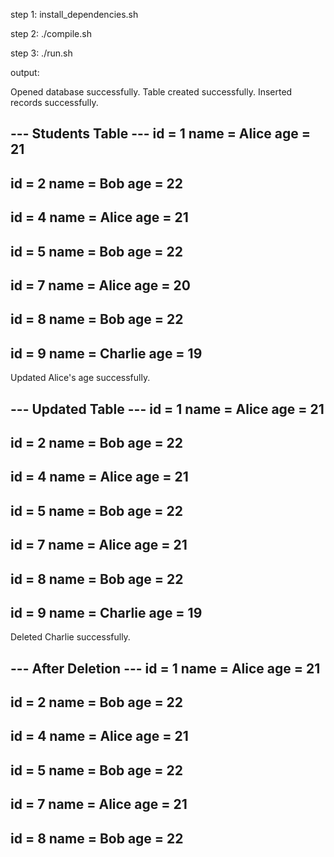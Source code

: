 step 1:
install_dependencies.sh

step 2:
./compile.sh

step 3:
 ./run.sh

output:

Opened database successfully.
Table created successfully.
Inserted records successfully.

--- Students Table ---
id = 1
name = Alice
age = 21
-------------
id = 2
name = Bob
age = 22
-------------
id = 4
name = Alice
age = 21
-------------
id = 5
name = Bob
age = 22
-------------
id = 7
name = Alice
age = 20
-------------
id = 8
name = Bob
age = 22
-------------
id = 9
name = Charlie
age = 19
-------------
Updated Alice's age successfully.

--- Updated Table ---
id = 1
name = Alice
age = 21
-------------
id = 2
name = Bob
age = 22
-------------
id = 4
name = Alice
age = 21
-------------
id = 5
name = Bob
age = 22
-------------
id = 7
name = Alice
age = 21
-------------
id = 8
name = Bob
age = 22
-------------
id = 9
name = Charlie
age = 19
-------------
Deleted Charlie successfully.

--- After Deletion ---
id = 1
name = Alice
age = 21
-------------
id = 2
name = Bob
age = 22
-------------
id = 4
name = Alice
age = 21
-------------
id = 5
name = Bob
age = 22
-------------
id = 7
name = Alice
age = 21
-------------
id = 8
name = Bob
age = 22
-------------
